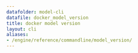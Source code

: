 ```yaml
---
datafolder: model-cli
datafile: docker_model_version
title: docker model version
layout: cli
aliases:
- /engine/reference/commandline/model_version/
---
```


<!--
此页面是根据 Docker 源代码自动生成的。如果您想建议更改此处显示的文本，请在 GitHub 上的源代码仓库中打开一个工单或拉取请求：

https://github.com/docker/model-cli
-->
